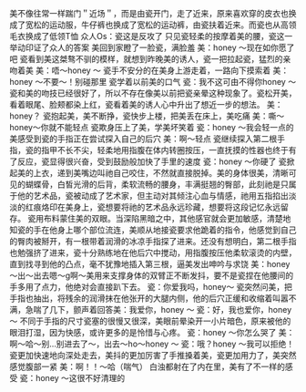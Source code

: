 美不像往常一样踹门＂近场＂，而是由瓷开门，走了近来，原来喜欢穿的皮衣也换成了宽松的运动服，牛仔裤也换成了宽松的运动裤，由瓷扶着近来。而瓷也从高领毛衣换成了低领T恤
众人Os：瓷这是反攻了
只见瓷轻柔的按摩着美的腰，瓷这一举动印证了众人的答案
美回到家瞪了一脸瓷，满脸羞
美：honey ～现在如你愿了吧
瓷看到美这桀骜不驯的模样，就想到昨晚美的诱人，瓷一把拉起瓷，猛烈的亲吻着美
美：唔～honey ～
瓷手不安分的在美身上游走着，一路向下摸索着
美：honey ～不要～！别碰那里
瓷学着以前美的口气
瓷：我不这可由不得你honey ～
瓷和美的吻技已经很好了，所以不存在像美以前把瓷亲晕这种现象了。瓷松开美，看着眼尾、脸颊都染上红，瓷看着美的诱人心中升出了想近一步的想法。
美：honey？
瓷抱起美，美不断挣，瓷快步上楼，把美丢在床上，美吃痛
美：嘶～honey～你就不能轻点
瓷欺身压上了美，学美坏笑着
瓷：honey ～我会轻一点的
美感受到瓷的手指正在尝试探入自己的后穴
美：啊～轻点
瓷继续探入第二根手指，瓷的指甲不长不尖，轻柔地用指腹在体内转圈按压，一直抚摸的性器也终于有了反应，瓷显得很兴奋，受到鼓励般加快了手里的速度
瓷：honey ～你硬了
瓷掀起美的上衣，递到美嘴边叫祂自己咬住，不然就直接脱掉。美的身体很美，清晰可见的蝴蝶骨，白皙光滑的后背，柔软流畅的腰身，丰满挺翘的臀部，此刻祂是只属于他的艺术品，瓷被动成了艺术家，但主动对其倾注心血与情感，祂用五指掐出淡淡的红痕烙印在美身上，瓷想要将祂的艺术品永远珍藏，想要将这段记忆永远留存。
瓷用布料蒙住美的双眼。当深陷黑暗之中，其他感官就会更加敏感，清楚地知瓷的手在他身上哪个部位流连，美顺从地接瓷要求他跪着的指令，他感觉到自己的臀肉被掰开，有一根带着润滑的冰凉手指探了进来。还没有想明白，第二根手指也勉强挤了进来，瓷十分熟练地在他后穴中搅动，用指腹按压他柔软滚烫的内壁，直到找寻到他的凸点，毫不犹豫地插入第三根，逼美发出呻吟与求饶
美：honey ～出～出去嗯～g啊～美用来支撑身体的双臂正不断发抖，要不是瓷捏在他腰间的手多用了点力，他绝对会直接趴下去。
瓷：你爱我吗，honey～
瓷突然问美，把手指也抽出，将残余的润滑抹在他张开的大腿内侧，他的后穴正缓和收缩着叫嚣不满，急喘了几下，颤声着回答美：我爱你，honey ～
瓷：好，我也爱你，honey ～
不同于手指的尺寸瓷塞的很慢又很深，美眼前晕染开一小片暗色，原来被他的眼泪打湿，因为快感，或许更多的是怜惜与心疼。
瓷：honey ～你怎么哭了
美：啊～哈～别…别进去了～，出去～ho～honey ～
瓷：哦？honey ～我可以拒绝！
瓷更加快速地向深处走去，美抖的更加厉害了手推搡着美，瓷更加用力了，美突然感觉腹部一紧
美：啊！！～哈（喘气）
白浊都射在了内在里，美有了不一样的感受
瓷：honey ～这很不好清理的